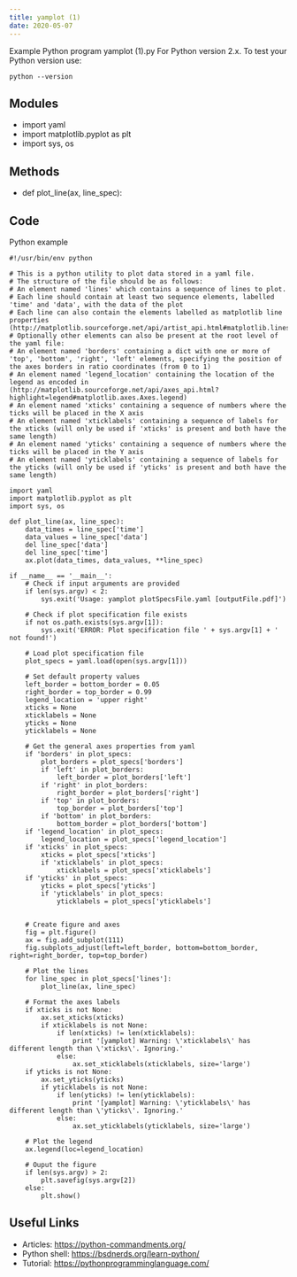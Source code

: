 ```yaml
---
title: yamplot (1)
date: 2020-05-07
---
```

Example Python program yamplot (1).py
For Python version 2.x.
To test your Python version use:

    python --version

## Modules

* import yaml
* import matplotlib.pyplot as plt
* import sys, os

## Methods

* def plot_line(ax, line_spec):

## Code

Python example

    #!/usr/bin/env python
    
    # This is a python utility to plot data stored in a yaml file.
    # The structure of the file should be as follows:
    # An element named 'lines' which contains a sequence of lines to plot.
    # Each line should contain at least two sequence elements, labelled 'time' and 'data', with the data of the plot
    # Each line can also contain the elements labelled as matplotlib line properties (http://matplotlib.sourceforge.net/api/artist_api.html#matplotlib.lines.Line2D)
    # Optionally other elements can also be present at the root level of the yaml file:
    # An element named 'borders' containing a dict with one or more of 'top', 'bottom', 'right', 'left' elements, specifying the position of the axes borders in ratio coordinates (from 0 to 1)
    # An element named 'legend_location' containing the location of the legend as encoded in (http://matplotlib.sourceforge.net/api/axes_api.html?highlight=legend#matplotlib.axes.Axes.legend)
    # An element named 'xticks' containing a sequence of numbers where the ticks will be placed in the X axis
    # An element named 'xticklabels' containing a sequence of labels for the xticks (will only be used if 'xticks' is present and both have the same length)
    # An element named 'yticks' containing a sequence of numbers where the ticks will be placed in the Y axis
    # An element named 'yticklabels' containing a sequence of labels for the yticks (will only be used if 'yticks' is present and both have the same length)
    
    import yaml
    import matplotlib.pyplot as plt
    import sys, os
    
    def plot_line(ax, line_spec):
        data_times = line_spec['time']
        data_values = line_spec['data']
        del line_spec['data']
        del line_spec['time']
        ax.plot(data_times, data_values, **line_spec)
        
    if __name__ == '__main__':
        # Check if input arguments are provided
        if len(sys.argv) < 2:
            sys.exit('Usage: yamplot plotSpecsFile.yaml [outputFile.pdf]')
        
        # Check if plot specification file exists
        if not os.path.exists(sys.argv[1]):
            sys.exit('ERROR: Plot specification file ' + sys.argv[1] + ' not found!')
        
        # Load plot specification file
        plot_specs = yaml.load(open(sys.argv[1]))
        
        # Set default property values
        left_border = bottom_border = 0.05
        right_border = top_border = 0.99
        legend_location = 'upper right'
        xticks = None
        xticklabels = None
        yticks = None
        yticklabels = None
    
        # Get the general axes properties from yaml
        if 'borders' in plot_specs:
            plot_borders = plot_specs['borders']
            if 'left' in plot_borders:
                left_border = plot_borders['left']
            if 'right' in plot_borders:
                right_border = plot_borders['right']
            if 'top' in plot_borders:
                top_border = plot_borders['top']
            if 'bottom' in plot_borders:
                bottom_border = plot_borders['bottom']
        if 'legend_location' in plot_specs:
            legend_location = plot_specs['legend_location']
        if 'xticks' in plot_specs:
            xticks = plot_specs['xticks']
            if 'xticklabels' in plot_specs:
                xticklabels = plot_specs['xticklabels']
        if 'yticks' in plot_specs:
            yticks = plot_specs['yticks']
            if 'yticklabels' in plot_specs:
                yticklabels = plot_specs['yticklabels']
            
        
        # Create figure and axes
        fig = plt.figure()
        ax = fig.add_subplot(111)
        fig.subplots_adjust(left=left_border, bottom=bottom_border, right=right_border, top=top_border)
    
        # Plot the lines
        for line_spec in plot_specs['lines']:
            plot_line(ax, line_spec)
        
        # Format the axes labels
        if xticks is not None:
            ax.set_xticks(xticks)
            if xticklabels is not None:
                if len(xticks) != len(xticklabels):
                    print '[yamplot] Warning: \'xticklabels\' has different length than \'xticks\'. Ignoring.'
                else:
                    ax.set_xticklabels(xticklabels, size='large')
        if yticks is not None:
            ax.set_yticks(yticks)
            if yticklabels is not None:
                if len(yticks) != len(yticklabels):
                    print '[yamplot] Warning: \'yticklabels\' has different length than \'yticks\'. Ignoring.'
                else:
                    ax.set_yticklabels(yticklabels, size='large')
        
        # Plot the legend
        ax.legend(loc=legend_location)
        
        # Ouput the figure
        if len(sys.argv) > 2:
            plt.savefig(sys.argv[2])
        else:
            plt.show()
        

## Useful Links

- Articles: https://python-commandments.org/
- Python shell: https://bsdnerds.org/learn-python/
- Tutorial: https://pythonprogramminglanguage.com/
